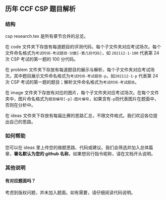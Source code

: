 ## 历年 CCF CSP 题目解析

### 结构

csp research.tex 是所有章节合并的总览。

在 code 文件夹下存放有每道题目的评测代码，每个子文件夹对应考试场次。每个文件命名格式为`考试时间-考试题目-分数[-第几份代码]`，如 `202112-1-100` 代表第 24 次 CSP 考试的第一题的 100 分代码。

在 problem 文件夹下存放有每道题目的展示与解析，每个子文件夹对应考试场次。其中题目展示文件命名格式为`考试时间-考试题目-p`，如`202112-1-p` 代表第 24 次 CSP 考试的第一题的题目；解析文件命名格式为`考试时间-考试题目`。

在 image 文件夹下存放有对应的图片，每个子文件夹对应考试场次。在每个文件夹中，图片命名格式为`题目编号[-p]-图片编号`，如果含有`-p`则代表图片在题面中，否则在分析中。

在 ideas 文件夹下存放有每届比赛的思路汇总，不限文件格式。我们欢迎各位提出自己的思路。

### 如何帮助

您可以在 ideas 里上传您的做题思路、代码或建议。我们会筛选并加入总体篇章，**署名默认为您的 github 名称**，如果想另行指令昵称，请在文档开头说明。

### 其他说明

#### 有对应题面吗？

考虑到版权问题，并未加入题面。如有需要，请仔细阅读代码说明。
